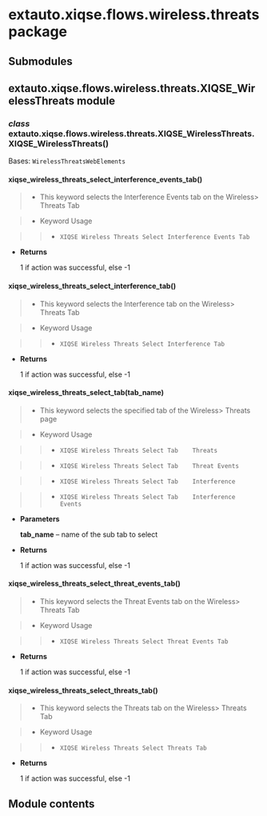 # extauto.xiqse.flows.wireless.threats package

## Submodules

## extauto.xiqse.flows.wireless.threats.XIQSE_WirelessThreats module


### _class_ extauto.xiqse.flows.wireless.threats.XIQSE_WirelessThreats.XIQSE_WirelessThreats()
Bases: `WirelessThreatsWebElements`


#### xiqse_wireless_threats_select_interference_events_tab()
> 
> * This keyword selects the Interference Events tab on the Wireless> Threats Tab


> * Keyword Usage

> > 
> > * `XIQSE Wireless Threats Select Interference Events Tab`


* **Returns**

    1 if action was successful, else -1



#### xiqse_wireless_threats_select_interference_tab()
> 
> * This keyword selects the Interference tab on the Wireless> Threats Tab


> * Keyword Usage

> > 
> > * `XIQSE Wireless Threats Select Interference Tab`


* **Returns**

    1 if action was successful, else -1



#### xiqse_wireless_threats_select_tab(tab_name)
> 
> * This keyword selects the specified tab of the Wireless> Threats page


> * Keyword Usage

> > 
> > * `XIQSE Wireless Threats Select Tab    Threats`


> > * `XIQSE Wireless Threats Select Tab    Threat Events`


> > * `XIQSE Wireless Threats Select Tab    Interference`


> > * `XIQSE Wireless Threats Select Tab    Interference Events`


* **Parameters**

    **tab_name** – name of the sub tab to select



* **Returns**

    1 if action was successful, else -1



#### xiqse_wireless_threats_select_threat_events_tab()
> 
> * This keyword selects the Threat Events tab on the Wireless> Threats Tab


> * Keyword Usage

> > 
> > * `XIQSE Wireless Threats Select Threat Events Tab`


* **Returns**

    1 if action was successful, else -1



#### xiqse_wireless_threats_select_threats_tab()
> 
> * This keyword selects the Threats tab on the Wireless> Threats Tab


> * Keyword Usage

> > 
> > * `XIQSE Wireless Threats Select Threats Tab`


* **Returns**

    1 if action was successful, else -1


## Module contents

